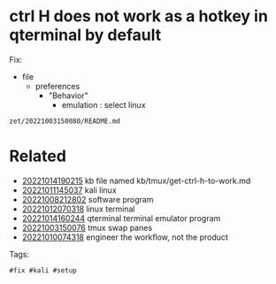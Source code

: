 # ctrl H does not work as a hotkey in qterminal by default 
Fix:
- file
  - preferences
    - "Behavior"
      - emulation : select linux

` zet/20221003150080/README.md `

# Related

- [20221014190215](/zet/20221014190215/README.md) kb file named kb/tmux/get-ctrl-h-to-work.md
- [20221011145037](/zet/20221011145037/README.md) kali linux
- [20221008212802](/zet/20221008212802/README.md) software program
- [20221012070318](/zet/20221012070318/README.md) linux terminal
- [20221014160244](/zet/20221014160244/README.md) qterminal terminal emulator program
- [20221003150076](/zet/20221003150076/README.md) tmux swap panes
- [20221010074318](/zet/20221010074318/README.md) engineer the workflow, not the product

Tags:

    #fix #kali #setup
